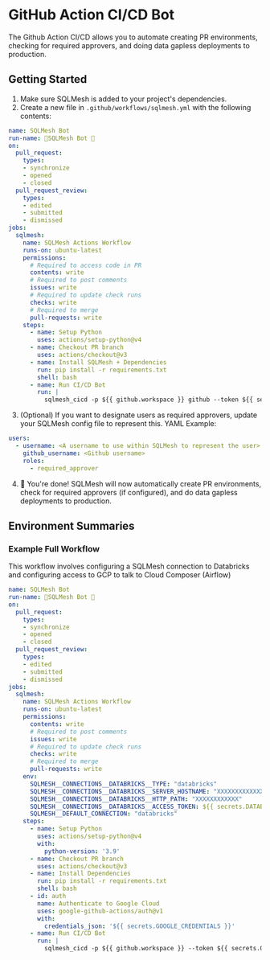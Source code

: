 # GitHub Action CI/CD Bot

The Github Action CI/CD allows you to automate creating PR environments, checking for required approvers, and doing data gapless deployments to production.

## Getting Started
1. Make sure SQLMesh is added to your project's dependencies.
2. Create a new file in `.github/workflows/sqlmesh.yml` with the following contents:
```yaml
name: SQLMesh Bot
run-name: 🚀SQLMesh Bot 🚀
on:
  pull_request:
    types:
    - synchronize
    - opened
    - closed
  pull_request_review:
    types:
    - edited
    - submitted
    - dismissed
jobs:
  sqlmesh:
    name: SQLMesh Actions Workflow
    runs-on: ubuntu-latest
    permissions:
      # Required to access code in PR
      contents: write
      # Required to post comments
      issues: write
      # Required to update check runs
      checks: write
      # Required to merge
      pull-requests: write
    steps:
      - name: Setup Python
        uses: actions/setup-python@v4
      - name: Checkout PR branch
        uses: actions/checkout@v3
      - name: Install SQLMesh + Dependencies
        run: pip install -r requirements.txt
        shell: bash
      - name: Run CI/CD Bot
        run: |
          sqlmesh_cicd -p ${{ github.workspace }} github --token ${{ secrets.GITHUB_TOKEN }} run-all
```
3. (Optional) If you want to designate users as required approvers, update your SQLMesh config file to represent this. YAML Example:
```yaml
users:
  - username: <A username to use within SQLMesh to represent the user>
    github_username: <Github username>
    roles:
      - required_approver
```
4. :tada: You're done! SQLMesh will now automatically create PR environments, check for required approvers (if configured), and do data gapless deployments to production.

## Environment Summaries

### Example Full Workflow
This workflow involves configuring a SQLMesh connection to Databricks and configuring access to GCP to talk to Cloud Composer (Airflow)
```yaml
name: SQLMesh Bot
run-name: 🚀SQLMesh Bot 🚀
on:
  pull_request:
    types:
    - synchronize
    - opened
    - closed
  pull_request_review:
    types:
    - edited
    - submitted
    - dismissed
jobs:
  sqlmesh:
    name: SQLMesh Actions Workflow
    runs-on: ubuntu-latest
    permissions:
      contents: write
      # Required to post comments
      issues: write
      # Required to update check runs
      checks: write
      # Required to merge
      pull-requests: write
    env:
      SQLMESH__CONNECTIONS__DATABRICKS__TYPE: "databricks"
      SQLMESH__CONNECTIONS__DATABRICKS__SERVER_HOSTNAME: "XXXXXXXXXXXXXXX"
      SQLMESH__CONNECTIONS__DATABRICKS__HTTP_PATH: "XXXXXXXXXXXX"
      SQLMESH__CONNECTIONS__DATABRICKS__ACCESS_TOKEN: ${{ secrets.DATABRICKS_TOKEN }}
      SQLMESH__DEFAULT_CONNECTION: "databricks"
    steps:
      - name: Setup Python
        uses: actions/setup-python@v4
        with:
          python-version: '3.9'
      - name: Checkout PR branch
        uses: actions/checkout@v3
      - name: Install Dependencies
        run: pip install -r requirements.txt
        shell: bash
      - id: auth
        name: Authenticate to Google Cloud
        uses: google-github-actions/auth@v1
        with:
          credentials_json: '${{ secrets.GOOGLE_CREDENTIALS }}'
      - name: Run CI/CD Bot
        run: |
          sqlmesh_cicd -p ${{ github.workspace }} --token ${{ secrets.GITHUB_TOKEN }} run-all
```
